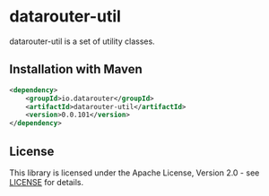 # datarouter-util

datarouter-util is a set of utility classes.


## Installation with Maven

```xml
<dependency>
	<groupId>io.datarouter</groupId>
	<artifactId>datarouter-util</artifactId>
	<version>0.0.101</version>
</dependency>
```

## License

This library is licensed under the Apache License, Version 2.0 - see [LICENSE](../LICENSE) for details.
